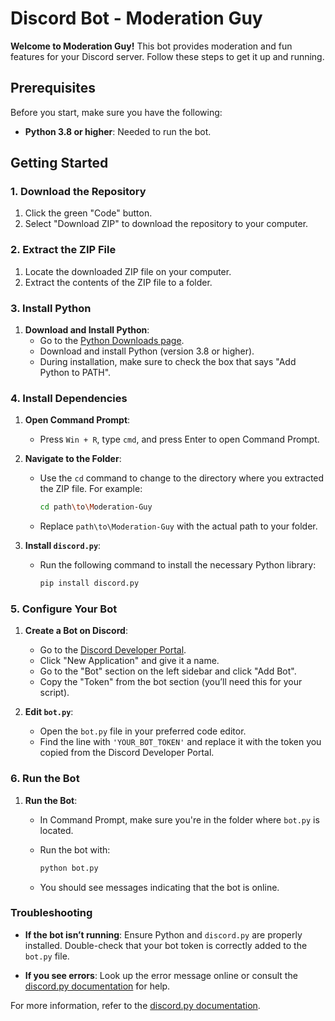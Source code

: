 # Discord Bot - Moderation Guy

**Welcome to Moderation Guy!** This bot provides moderation and fun features for your Discord server. Follow these steps to get it up and running.

## Prerequisites

Before you start, make sure you have the following:

- **Python 3.8 or higher**: Needed to run the bot.

## Getting Started

### 1. Download the Repository

1. Click the green "Code" button.
2. Select "Download ZIP" to download the repository to your computer.

### 2. Extract the ZIP File

1. Locate the downloaded ZIP file on your computer.
2. Extract the contents of the ZIP file to a folder.

### 3. Install Python

1. **Download and Install Python**:
   - Go to the [Python Downloads page](https://www.python.org/downloads/).
   - Download and install Python (version 3.8 or higher).
   - During installation, make sure to check the box that says "Add Python to PATH".

### 4. Install Dependencies

1. **Open Command Prompt**:
   - Press `Win + R`, type `cmd`, and press Enter to open Command Prompt.

2. **Navigate to the Folder**:
   - Use the `cd` command to change to the directory where you extracted the ZIP file. For example:

     ```bash
     cd path\to\Moderation-Guy
     ```

   - Replace `path\to\Moderation-Guy` with the actual path to your folder.

3. **Install `discord.py`**:
   - Run the following command to install the necessary Python library:

     ```bash
     pip install discord.py
     ```

### 5. Configure Your Bot

1. **Create a Bot on Discord**:
   - Go to the [Discord Developer Portal](https://discord.com/developers/applications).
   - Click "New Application" and give it a name.
   - Go to the "Bot" section on the left sidebar and click "Add Bot".
   - Copy the "Token" from the bot section (you’ll need this for your script).

2. **Edit `bot.py`**:
   - Open the `bot.py` file in your preferred code editor.
   - Find the line with `'YOUR_BOT_TOKEN'` and replace it with the token you copied from the Discord Developer Portal.

### 6. Run the Bot

1. **Run the Bot**:
   - In Command Prompt, make sure you're in the folder where `bot.py` is located.
   - Run the bot with:

     ```bash
     python bot.py
     ```

   - You should see messages indicating that the bot is online.

### Troubleshooting

- **If the bot isn’t running**: Ensure Python and `discord.py` are properly installed. Double-check that your bot token is correctly added to the `bot.py` file.

- **If you see errors**: Look up the error message online or consult the [discord.py documentation](https://discordpy.readthedocs.io/) for help.

For more information, refer to the [discord.py documentation](https://discordpy.readthedocs.io/).
